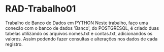 # RAD-Trabalho01
Trabalho de Banco de Dados em PYTHON
Neste trabalho, faço uma conexão com o banco de dados 'Banco', do POSTGRESQL, é criado duas tabelas utilizando os arquivos nomes.txt e contas.txt,
adicionandos os valores. Assim podendo fazer consultas e alterações nos dados de cada registro.

